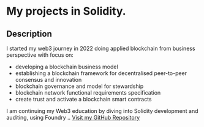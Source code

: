 # My projects in Solidity. 
## Description
I started my web3 journey in 2022 doing applied blockchain from business perspective with focus on:
- developing a blockchain business model
- establishing a blockchain framework for decentralised peer-to-peer consensus and innovation
- blockchain governance and model for stewardship
- blockchain network functional requirements specification
- create trust and activate a blockchain smart contracts

I am continuing my Web3 education by diving into Solidity development and auditing, using Foundry ..
[Visit my GitHub Repository](https://github.com/m4rioSvk/solidityM4rio)
